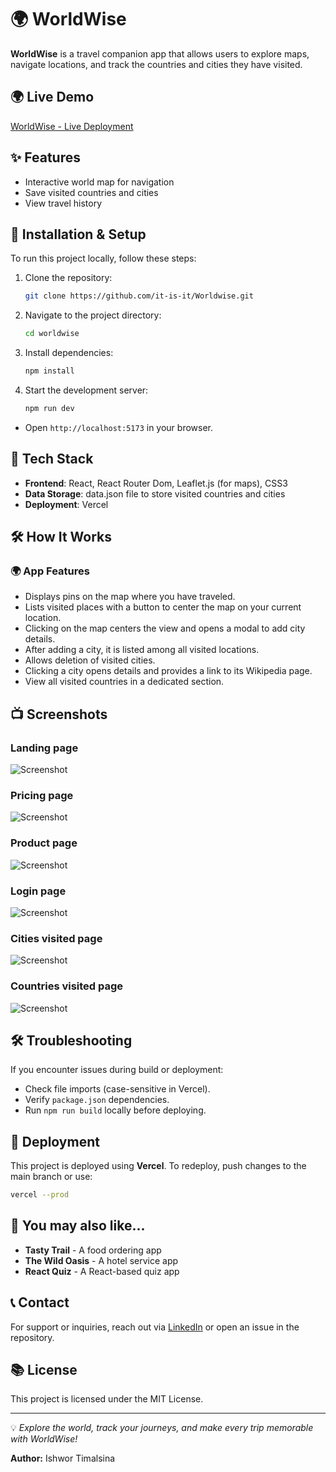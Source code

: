 # 🌍 WorldWise

**WorldWise** is a travel companion app that allows users to explore maps, navigate locations, and track the countries and cities they have visited.

## 🌍 Live Demo

[WorldWise - Live Deployment](https://worldwise-2cx7mcavg-itisits-projects.vercel.app/)

## ✨ Features

- Interactive world map for navigation
- Save visited countries and cities
- View travel history

## 💪 Installation & Setup

To run this project locally, follow these steps:

1. Clone the repository:
   ```sh
   git clone https://github.com/it-is-it/Worldwise.git
   ```
2. Navigate to the project directory:
   ```sh
   cd worldwise
   ```
3. Install dependencies:
   ```sh
   npm install
   ```
4. Start the development server:
   ```sh
   npm run dev
   ```

- Open `http://localhost:5173` in your browser.

## 🚀 Tech Stack

- **Frontend**: React, React Router Dom, Leaflet.js (for maps), CSS3
- **Data Storage**: data.json file to store visited countries and cities
- **Deployment**: Vercel

## 🛠️ How It Works

### 🌍 App Features

- Displays pins on the map where you have traveled.
- Lists visited places with a button to center the map on your current location.
- Clicking on the map centers the view and opens a modal to add city details.
- After adding a city, it is listed among all visited locations.
- Allows deletion of visited cities.
- Clicking a city opens details and provides a link to its Wikipedia page.
- View all visited countries in a dedicated section.

## 📺 Screenshots

### Landing page

![Screenshot](./public//screenshot1.png)

### Pricing page

![Screenshot](./public//screenshot2.png)

### Product page

![Screenshot](./public//screenshot3.png)

### Login page

![Screenshot](./public//screenshot4.png)

### Cities visited page

![Screenshot](./public//screenshot5.png)

### Countries visited page

![Screenshot](./public//screenshot6.png)

## 🛠️ Troubleshooting

If you encounter issues during build or deployment:

- Check file imports (case-sensitive in Vercel).
- Verify `package.json` dependencies.
- Run `npm run build` locally before deploying.

## 📄 Deployment

This project is deployed using **Vercel**. To redeploy, push changes to the main branch or use:

```sh
vercel --prod
```

## 🔗 You may also like...

- **Tasty Trail** - A food ordering app
- **The Wild Oasis** - A hotel service app
- **React Quiz** - A React-based quiz app

## 📞 Contact

For support or inquiries, reach out via [LinkedIn](https://www.linkedin.com/in/ishwortimalsina) or open an issue in the repository.

## 📚 License

This project is licensed under the MIT License.

---

💡 _Explore the world, track your journeys, and make every trip memorable with WorldWise!_

**Author:** Ishwor Timalsina
